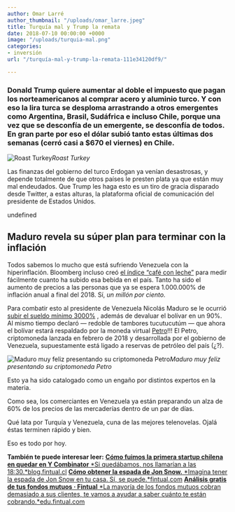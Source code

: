 ```yaml
---
author: Omar Larré
author_thumbnail: "/uploads/omar_larre.jpeg"
title: Turquía mal y Trump la remata
date: 2018-07-10 00:00:00 +0000
image: "/uploads/turquia-mal.png"
categories:
- inversión
url: "/turquía-mal-y-trump-la-remata-111e34120df9/"

---
```

### Donald Trump quiere aumentar al doble el impuesto que pagan los norteamericanos al comprar acero y aluminio turco. Y con eso la lira turca se desploma arrastrando a otros emergentes como Argentina, Brasil, Sudáfrica e incluso Chile, porque una vez que se desconfía de un emergente, se desconfía de todos. En gran parte por eso el dólar subió tanto estas últimas dos semanas (cerró casi a $670 el viernes) en Chile.

![Roast Turkey](/uploads/turquía-mal-y8582.jpg)*Roast Turkey*

Las finanzas del gobierno del turco Erdogan ya venían desastrosas, y depende totalmente de que otros países le presten plata ya que están muy mal endeudados. Que Trump les haga esto es un tiro de gracia disparado desde Twitter, a estas alturas, la plataforma oficial de comunicación del presidente de Estados Unidos.

undefined

## Maduro revela su súper plan para terminar con la inflación

Todos sabemos lo mucho que está sufriendo Venezuela con la hiperinflación. Bloomberg incluso creó [el índice “café con leche”](https://www.bloomberg.com/features/2016-venezuela-cafe-con-leche-index/) para medir fácilmente cuanto ha subido esa bebida en el país. Tanto ha sido el aumento de precios a las personas que ya se espera 1.000.000% de inflación anual a final del 2018. Sí, *un millón por ciento.*

Para combatir esto al presidente de Venezuela Nicolás Maduro se le ocurrió [subir el sueldo mínimo 3000%](https://www.washingtonpost.com/world/the_americas/maduro-has-a-plan-to-fix-venezuelas-inflation----which-may-make-things-worse/2018/08/19/7a6ee048-a3bf-11e8-ad6f-080770dcddc2_story.html?utm_term=.9e443f26a0bb) , además de devaluar el bolívar en un 90%. Al mismo tiempo declaró — redoble de tambores tucutucutúm — que ahora el bolívar estará respaldado por la moneda virtual [Petro](https://en.wikipedia.org/wiki/Petro_(cryptocurrency))!!! El Petro, criptomoneda lanzada en febrero de 2018 y desarrollada por el gobierno de Venezuela, supuestamente está ligado a reservas de petróleo del país (¿?).

![Maduro muy feliz presentando su criptomoneda Petro](/uploads/turquía-mal-y5467.jpg)*Maduro muy feliz presentando su criptomoneda Petro*

Esto ya ha sido catalogado como un engaño por distintos expertos en la materia.

Como sea, los comerciantes en Venezuela ya están preparando un alza de 60% de los precios de las mercaderías dentro de un par de días.

Qué lata por Turquía y Venezuela, cuna de las mejores telenovelas. Ojalá éstas terminen rápido y bien.

Eso es todo por hoy.

**También te puede interesar leer:**
[**Cómo fuimos la primera startup chilena en quedar en Y Combinator**
*Si quedábamos, nos llamarían a las 18:30.*blog.fintual.cl](https://blog.fintual.cl/c%C3%B3mo-fuimos-la-primera-startup-chilena-en-quedar-en-y-combinator-41363df2e2dc)
[**Cómo obtener la espada de Jon Snow.**
*Imagina tener la espada de Jon Snow en tu casa. Sí, se puede.*fintual.com](https://fintual.com/got)
[**Análisis gratis de tus fondos mutuos · Fintual**
*La mayoría de los fondos mutuos cobran demasiado a sus clientes, te vamos a ayudar a saber cuánto te están cobrando.*edu.fintual.com](https://edu.fintual.com/sherlock/)